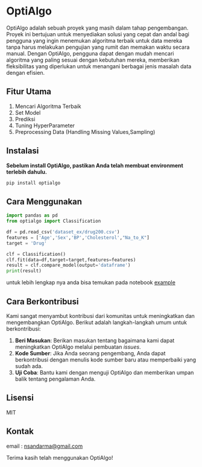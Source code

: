 # OptiAlgo
OptiAlgo adalah sebuah proyek yang masih dalam tahap pengembangan. Proyek ini bertujuan untuk menyediakan solusi yang cepat dan andal bagi pengguna yang ingin menemukan algoritma terbaik untuk data mereka tanpa harus melakukan pengujian yang rumit dan memakan waktu secara manual. Dengan OptiAlgo, pengguna dapat dengan mudah mencari algoritma yang paling sesuai dengan kebutuhan mereka, memberikan fleksibilitas yang diperlukan untuk menangani berbagai jenis masalah data dengan efisien.

## Fitur Utama
1. Mencari Algoritma Terbaik
2. Set Model
3. Prediksi
4. Tuning HyperParameter
5. Preprocessing Data (Handling Missing Values,Sampling)

## Instalasi

**Sebelum install OptiAlgo, pastikan Anda telah membuat environment terlebih dahulu.**

```bash
pip install optialgo
```

## Cara Menggunakan
```py
import pandas as pd
from optialgo import Classification

df = pd.read_csv('dataset_ex/drug200.csv')
features = ['Age','Sex','BP','Cholesterol',"Na_to_K"]
target = 'Drug'

clf = Classification()
clf.fit(data=df,target=target,features=features)
result = clf.compare_model(output='dataframe')
print(result)
```
untuk lebih lengkap nya anda bisa temukan pada notebook [example](https://github.com/nsandarma/OptiAlgo/blob/master/example.ipynb)


## Cara Berkontribusi
Kami sangat menyambut kontribusi dari komunitas untuk meningkatkan dan mengembangkan OptiAlgo. Berikut adalah langkah-langkah umum untuk berkontribusi:

1. **Beri Masukan**: Berikan masukan tentang bagaimana kami dapat meningkatkan OptiAlgo melalui pembuatan *issues*.
2. **Kode Sumber**: Jika Anda seorang pengembang, Anda dapat berkontribusi dengan menulis kode sumber baru atau memperbaiki yang sudah ada.
3. **Uji Coba**: Bantu kami dengan menguji OptiAlgo dan memberikan umpan balik tentang pengalaman Anda.

## Lisensi

MIT

## Kontak

email : nsandarma@gmail.com

Terima kasih telah menggunakan OptiAlgo!
